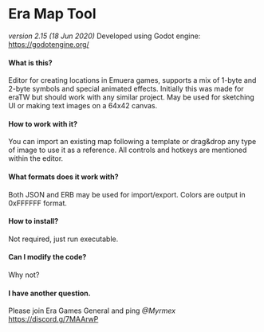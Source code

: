 # Era Map Tool
*version 2.15 (18 Jun 2020)*
Developed using Godot engine:
https://godotengine.org/



#### What is this?
Editor for creating locations in Emuera games, supports a mix of 1-byte and 2-byte symbols and special animated effects.
Initially this was made for eraTW but should work with any similar project. May be used for sketching UI or making text images on a 64x42 canvas.

#### How to work with it?
You can import an existing map following a template or drag&drop any type of image to use it as a reference.
All controls and hotkeys are mentioned within the editor.

#### What formats does it work with?
Both JSON and ERB may be used for import/export. Colors are output in 0xFFFFFF format.

#### How to install?
Not required, just run executable.

#### Can I modify the code?
Why not?

#### I have another question.
Please join Era Games General and ping *@Myrmex*
https://discord.g/7MAArwP
